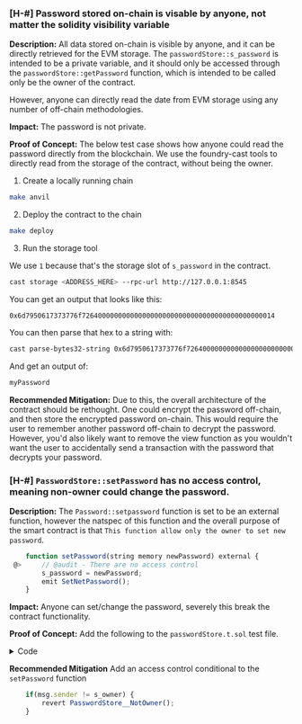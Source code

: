 ### [H-#] Password stored on-chain is visable by anyone, not matter the solidity visibility variable

**Description:** All data stored on-chain is visible by anyone, and it can be directly retrieved for the EVM storage. The 
`passwordStore::s_password` is intended to be a private variable, and it should only be accessed through the 
`passwordStore::getPassword` function, which is intended to be called only be the owner of the contract.

However, anyone can directly read the date from EVM storage using any number of off-chain methodologies.

**Impact:** The password is not private.

**Proof of Concept:** The below test case shows how anyone could read the password directly from the blockchain. We use the 
foundry-cast tools to directly read from the storage of the contract, without being the owner.

1. Create a locally running chain
```bash
make anvil
```

2. Deploy the contract to the chain
```bash
make deploy
```
3. Run the storage tool

We use `1` because that's the storage slot of `s_password` in the contract.

```bash
cast storage <ADDRESS_HERE> --rpc-url http://127.0.0.1:8545
```

You can get an output that looks like this: 

`0x6d7950617373776f726400000000000000000000000000000000000000000014`

You can then parse that hex to a string with: 

```bash
cast parse-bytes32-string 0x6d7950617373776f726400000000000000000000000000000000000000000014
```

And get an output of:

```bash
myPassword
```
**Recommended Mitigation:** Due to this, the overall architecture of the contract should be rethought. One could encrypt the password off-chain, and then store the encrypted password on-chain. This would require the user to remember another password off-chain to decrypt the password. However, you'd also likely want to remove the view function as you wouldn't want the user to accidentally send a transaction with the password that decrypts your password. 


### [H-#] `PasswordStore::setPassword` has no access control, meaning non-owner could change the password.

**Description:** The `Password::setpassword` function is set to be an external function, however the natspec of this function and the overall purpose of the smart contract is that `This function allow only the owner to set new password`.

```javascript
    function setPassword(string memory newPassword) external {
 @>     // @audit - There are no access control
        s_password = newPassword;
        emit SetNetPassword();
    }
```

**Impact:** Anyone can set/change the password, severely this break the contract functionality.

**Proof of Concept:** Add the following to the `passwordStore.t.sol` test file.

<details>
<summary>Code</summary>

```javascript
    function test_anyoneCanSetPassword(address randomAddress) public {
        vm.assume(randomAddress != owner);
        vm.prank(randomAddress);
        string memory expectedPassword = "MyNewPassword";
        passwordStore.setPassword(expectedPassword);

        vm.prank(owner);
        string memory actualPassword = passwordStore.getPassword();
        
        assertEq(expectedPassword, actualPassword);

    }
```

</details>

**Recommended Mitigation** Add an access control conditional to the `setPassword` function

```javascript
    if(msg.sender != s_owner) {
        revert PasswordStore__NotOwner();
    }
```